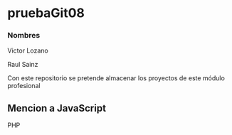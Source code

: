 # pruebaGit08
### Nombres 
Victor Lozano

Raul Sainz

Con este repositorio se pretende almacenar los proyectos de este módulo profesional

## Mencion a JavaScript

PHP
